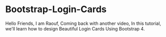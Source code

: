 # Bootstrap-Login-Cards
Hello Friends, I am Raouf, Coming back with another video, In this tutorial, we'll learn how to design Beautiful Login Cards Using Bootstrap 4.

